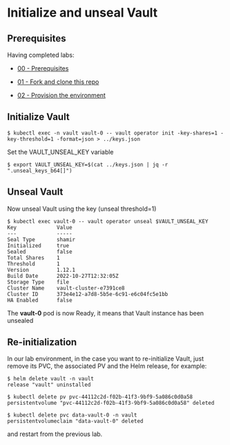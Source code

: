 # Initialize and unseal Vault

## Prerequisites 

Having completed labs:

- [00 - Prerequisites](./labs/00-Prerequisites/README.md)

- [01 - Fork and clone this repo](./labs/01-Fork_and_clone_this_repo/README.md)

- [02 - Provision the environment](./labs/02-Provision_the_environment/README.md)

## Initialize Vault

```console
$ kubectl exec -n vault vault-0 -- vault operator init -key-shares=1 -key-threshold=1 -format=json > ../keys.json             
```

Set the VAULT_UNSEAL_KEY variable

```console
$ export VAULT_UNSEAL_KEY=$(cat ../keys.json | jq -r ".unseal_keys_b64[]")
```

## Unseal Vault

Now unseal Vault using the key (unseal threshold=1)

```console
$ kubectl exec vault-0 -- vault operator unseal $VAULT_UNSEAL_KEY
Key             Value
---             -----
Seal Type       shamir
Initialized     true
Sealed          false
Total Shares    1
Threshold       1
Version         1.12.1
Build Date      2022-10-27T12:32:05Z
Storage Type    file
Cluster Name    vault-cluster-e7391ce8
Cluster ID      373e4e12-a7d8-5b5e-6c91-e6c04fc5e1bb
HA Enabled      false
```

The **vault-0** pod is now Ready, it means that Vault instance has been unsealed


## Re-initialization

In our lab environment, in the case you want to re-initialize Vault, just remove its PVC, the associated PV and the Helm release, for example:

```console
$ helm delete vault -n vault
release "vault" uninstalled
```

```console
$ kubectl delete pv pvc-44112c2d-f02b-41f3-9bf9-5a086c0d0a58
persistentvolume "pvc-44112c2d-f02b-41f3-9bf9-5a086c0d0a58" deleted
```

```console
$ kubectl delete pvc data-vault-0 -n vault                                                                                 
persistentvolumeclaim "data-vault-0" deleted
````

and restart from the previous lab.